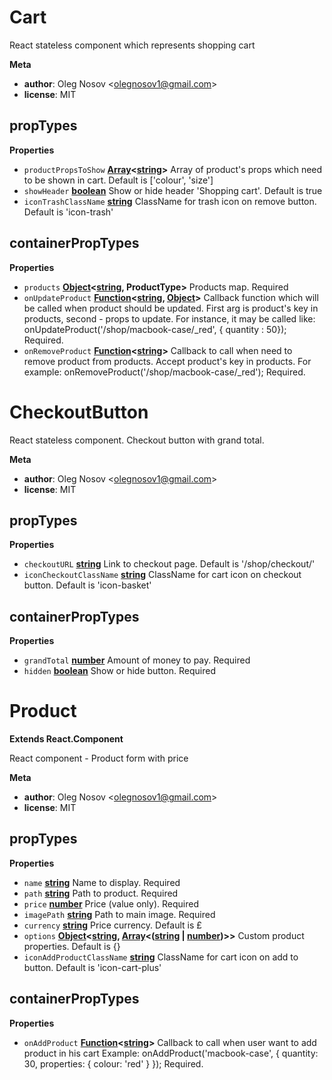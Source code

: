 <!-- Generated by documentation.js. Update this documentation by updating the source code. -->

# Cart

React stateless component which represents shopping cart

**Meta**

-   **author**: Oleg Nosov &lt;olegnosov1@gmail.com>
-   **license**: MIT

## propTypes

**Properties**

-   `productPropsToShow` **[Array](https://developer.mozilla.org/en-US/docs/Web/JavaScript/Reference/Global_Objects/Array)&lt;[string](https://developer.mozilla.org/en-US/docs/Web/JavaScript/Reference/Global_Objects/String)>** Array of product's
    props which need to be shown in cart.
    Default is ['colour', 'size']
-   `showHeader` **[boolean](https://developer.mozilla.org/en-US/docs/Web/JavaScript/Reference/Global_Objects/Boolean)** Show or hide header 'Shopping cart'.
    Default is true
-   `iconTrashClassName` **[string](https://developer.mozilla.org/en-US/docs/Web/JavaScript/Reference/Global_Objects/String)** ClassName for trash icon on remove button.
    Default is 'icon-trash'

## containerPropTypes

**Properties**

-   `products` **[Object](https://developer.mozilla.org/en-US/docs/Web/JavaScript/Reference/Global_Objects/Object)&lt;[string](https://developer.mozilla.org/en-US/docs/Web/JavaScript/Reference/Global_Objects/String), ProductType>** Products map. Required
-   `onUpdateProduct` **[Function](https://developer.mozilla.org/en-US/docs/Web/JavaScript/Reference/Statements/function)&lt;[string](https://developer.mozilla.org/en-US/docs/Web/JavaScript/Reference/Global_Objects/String), [Object](https://developer.mozilla.org/en-US/docs/Web/JavaScript/Reference/Global_Objects/Object)>** Callback
    function which will be called when product should be updated.
    First arg is product's key in products, second - props to update.
    For instance, it may be called like:
    onUpdateProduct('/shop/macbook-case/\_red', { quantity : 50});
    Required.
-   `onRemoveProduct` **[Function](https://developer.mozilla.org/en-US/docs/Web/JavaScript/Reference/Statements/function)&lt;[string](https://developer.mozilla.org/en-US/docs/Web/JavaScript/Reference/Global_Objects/String)>** Callback to call
    when need to remove product from products. Accept product's key in products.
    For example: onRemoveProduct('/shop/macbook-case/\_red');
    Required.

# CheckoutButton

React stateless component.
Checkout button with grand total.

**Meta**

-   **author**: Oleg Nosov &lt;olegnosov1@gmail.com>
-   **license**: MIT

## propTypes

**Properties**

-   `checkoutURL` **[string](https://developer.mozilla.org/en-US/docs/Web/JavaScript/Reference/Global_Objects/String)** Link to checkout page.
    Default is '/shop/checkout/'
-   `iconCheckoutClassName` **[string](https://developer.mozilla.org/en-US/docs/Web/JavaScript/Reference/Global_Objects/String)** ClassName for cart icon on checkout button.
    Default is 'icon-basket'

## containerPropTypes

**Properties**

-   `grandTotal` **[number](https://developer.mozilla.org/en-US/docs/Web/JavaScript/Reference/Global_Objects/Number)** Amount of money to pay. Required
-   `hidden` **[boolean](https://developer.mozilla.org/en-US/docs/Web/JavaScript/Reference/Global_Objects/Boolean)** Show or hide button. Required

# Product

**Extends React.Component**

React component - Product form with price

**Meta**

-   **author**: Oleg Nosov &lt;olegnosov1@gmail.com>
-   **license**: MIT

## propTypes

**Properties**

-   `name` **[string](https://developer.mozilla.org/en-US/docs/Web/JavaScript/Reference/Global_Objects/String)** Name to display. Required
-   `path` **[string](https://developer.mozilla.org/en-US/docs/Web/JavaScript/Reference/Global_Objects/String)** Path to product. Required
-   `price` **[number](https://developer.mozilla.org/en-US/docs/Web/JavaScript/Reference/Global_Objects/Number)** Price (value only). Required
-   `imagePath` **[string](https://developer.mozilla.org/en-US/docs/Web/JavaScript/Reference/Global_Objects/String)** Path to main image. Required
-   `currency` **[string](https://developer.mozilla.org/en-US/docs/Web/JavaScript/Reference/Global_Objects/String)** Price currency. Default is £
-   `options` **[Object](https://developer.mozilla.org/en-US/docs/Web/JavaScript/Reference/Global_Objects/Object)&lt;[string](https://developer.mozilla.org/en-US/docs/Web/JavaScript/Reference/Global_Objects/String), [Array](https://developer.mozilla.org/en-US/docs/Web/JavaScript/Reference/Global_Objects/Array)&lt;([string](https://developer.mozilla.org/en-US/docs/Web/JavaScript/Reference/Global_Objects/String) \| [number](https://developer.mozilla.org/en-US/docs/Web/JavaScript/Reference/Global_Objects/Number))>>** Custom product properties.
    Default is {}
-   `iconAddProductClassName` **[string](https://developer.mozilla.org/en-US/docs/Web/JavaScript/Reference/Global_Objects/String)** ClassName for cart icon on add to button.
    Default is 'icon-cart-plus'

## containerPropTypes

**Properties**

-   `onAddProduct` **[Function](https://developer.mozilla.org/en-US/docs/Web/JavaScript/Reference/Statements/function)&lt;[string](https://developer.mozilla.org/en-US/docs/Web/JavaScript/Reference/Global_Objects/String)>** Callback to call when
    user want to add product in his cart
    Example: onAddProduct('macbook-case', { quantity: 30, properties: { colour: 'red' } });
    Required.
